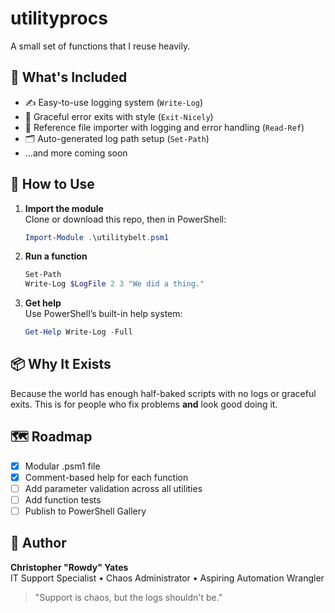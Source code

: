 # utilityprocs

A small set of functions that I reuse heavily.

## 🧰 What's Included

- ✍️ Easy-to-use logging system (`Write-Log`)
- 🧼 Graceful error exits with style (`Exit-Nicely`)
- 📖 Reference file importer with logging and error handling (`Read-Ref`)
- 🗂️ Auto-generated log path setup (`Set-Path`)
- ...and more coming soon

## 🚀 How to Use

1. **Import the module**  
   Clone or download this repo, then in PowerShell:

   ```powershell
   Import-Module .\utilitybelt.psm1
   ```

2. **Run a function**  
   ```powershell
   Set-Path
   Write-Log $LogFile 2 3 "We did a thing."
   ```

3. **Get help**  
   Use PowerShell’s built-in help system:

   ```powershell
   Get-Help Write-Log -Full
   ```

## 📦 Why It Exists

Because the world has enough half-baked scripts with no logs or graceful exits. This is for people who fix problems **and** look good doing it.

## 🗺️ Roadmap

- [x] Modular .psm1 file
- [x] Comment-based help for each function
- [ ] Add parameter validation across all utilities
- [ ] Add function tests
- [ ] Publish to PowerShell Gallery

## 👤 Author

**Christopher "Rowdy" Yates**  
IT Support Specialist • Chaos Administrator • Aspiring Automation Wrangler
> "Support is chaos, but the logs shouldn't be."